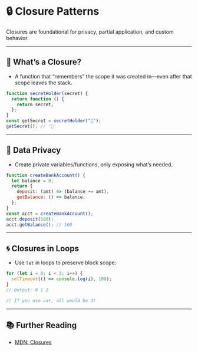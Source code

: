 # 🔒 Closure Patterns

Closures are foundational for privacy, partial application, and custom behavior.

---

## 🧠 What’s a Closure?

- A function that “remembers” the scope it was created in—even after that scope leaves the stack.

```js
function secretHolder(secret) {
  return function () {
    return secret;
  };
}
const getSecret = secretHolder("🍪");
getSecret(); // '🍪'
```

---

## 🔐 Data Privacy

- Create private variables/functions, only exposing what’s needed.

```js
function createBankAccount() {
  let balance = 0;
  return {
    deposit: (amt) => (balance += amt),
    getBalance: () => balance,
  };
}
const acct = createBankAccount();
acct.deposit(100);
acct.getBalance(); // 100
```

---

## 🌀 Closures in Loops

- Use `let` in loops to preserve block scope:

```js
for (let i = 0; i < 3; i++) {
  setTimeout(() => console.log(i), 100);
}
// Output: 0 1 2

// If you use var, all would be 3!
```

---

## 📚 Further Reading

- [MDN: Closures](https://developer.mozilla.org/en-US/docs/Web/JavaScript/Closures)
